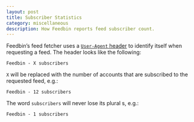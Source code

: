 ```yaml
---
layout: post
title: Subscriber Statistics
category: miscellaneous
description: How Feedbin reports feed subscriber count.
---
```


Feedbin’s feed fetcher uses a [`User-Agent` header](https://en.wikipedia.org/wiki/User_agent) to identify itself when requesting a feed. The header looks like the following:

```
Feedbin - X subscribers
```

`X` will be replaced with the number of accounts that are subscribed to the requested feed, e.g.:

```
Feedbin - 12 subscribers
```

The word `subscribers` will never lose its plural s, e.g.:

```
Feedbin - 1 subscribers
```

